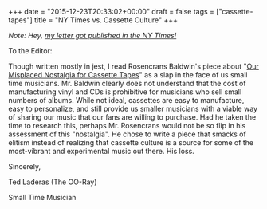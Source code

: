 +++
date = "2015-12-23T20:33:02+00:00"
draft = false
tags = ["cassette-tapes"]
title = "NY Times vs. Cassette Culture"
+++

*Note: Hey, [my letter got published in the NY Times!](https://www.nytimes.com/2015/12/31/opinion/appreciating-the-virtues-of-the-maligned-cassette.html?_r=0)*

To the Editor:

Though written mostly in jest, I read Rosencrans Baldwin's piece about "[Our Misplaced Nostalgia for Cassette Tapes](http://www.nytimes.com/2015/12/24/opinion/our-misplaced-nostalgia-for-cassette-tapes.html)" as a slap in the face of us small time musicians. Mr. Baldwin clearly does not understand that the cost of manufacturing vinyl and CDs is prohibitive for musicians who sell small numbers of albums. While not ideal, cassettes are easy to manufacture, easy to personalize, and still provide us smaller musicians with a viable way of sharing our music that our fans are willing to purchase. Had he taken the time to research this, perhaps Mr. Rosencrans would not be so flip in his assessment of this "nostalgia". He chose to write a piece that smacks of elitism instead of realizing that cassette culture is a source for some of the most-vibrant and experimental music out there. His loss.

Sincerely,

Ted Laderas (The OO-Ray)

Small Time Musician